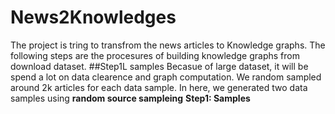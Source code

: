 # News2Knowledges
The project is tring to transfrom the news articles to Knowledge graphs. The following steps are the procesures of building knowledge graphs from download dataset.
##Step1L samples
Becasue of large dataset, it will be spend a lot on data clearence and graph computation. We random sampled around 2k articles for each data sample. In here,
we generated two data samples using **random source sampleing**
**Step1: Samples**

